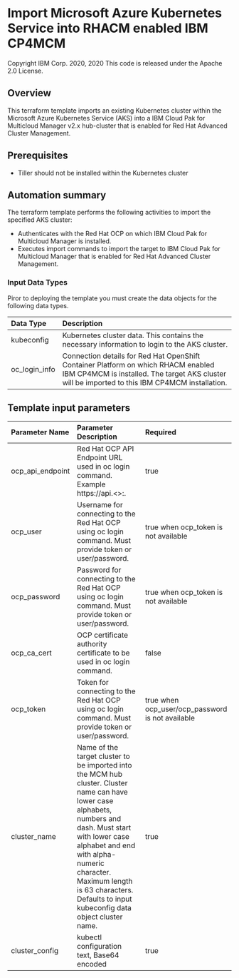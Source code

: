 # Import Microsoft Azure Kubernetes Service into RHACM enabled IBM CP4MCM 
Copyright IBM Corp. 2020, 2020
This code is released under the Apache 2.0 License.

## Overview
This terraform template imports an existing Kubernetes cluster within the Microsoft Azure Kubernetes Service (AKS) into a IBM Cloud Pak for Multicloud Manager v2.x hub-cluster that is enabled for Red Hat Advanced Cluster Management.

## Prerequisites
* Tiller should not be installed within the Kubernetes cluster


## Automation summary
The terraform template performs the following activities to import the specified AKS cluster:

* Authenticates with the Red Hat OCP on which IBM Cloud Pak for Multicloud Manager is installed.
* Executes import commands to import the target to IBM Cloud Pak for Multicloud Manager that is enabled for Red Hat Advanced Cluster Management.

### Input Data Types

Piror to deploying the template you must create the data objects for the following data types.

| Data Type | Description |
| :---      | :--- | 
| kubeconfig | Kubernetes cluster data. This contains the necessary information to login to the AKS cluster. |
| oc_login_info | Connection details for Red Hat OpenShift Container Platform on which RHACM enabled IBM CP4MCM is installed. The target AKS cluster will be imported to this IBM CP4MCM installation. |

## Template input parameters

| Parameter Name                  | Parameter Description | Required |
| :---                            | :--- | :--- |
| ocp_api_endpoint                | Red Hat OCP API Endpoint URL used in oc login command. Example https://api.<>:<port>. | true |
| ocp_user                		  | Username for connecting to the Red Hat OCP using oc login command.  Must provide token or user/password.| true when ocp_token is not available |
| ocp_password                    | Password for connecting to the Red Hat OCP using oc login command.  Must provide token or user/password. | true when ocp_token is not available  |
| ocp_ca_cert                     | OCP certificate authority certificate to be used in oc login command. | false |
| ocp_token						  | Token for connecting to the Red Hat OCP using oc login command. Must provide token or user/password. | true when ocp_user/ocp_password is not available |
| cluster_name                    | Name of the target cluster to be imported into the MCM hub cluster. Cluster name can have lower case alphabets, numbers and dash. Must start with lower case alphabet and end with alpha-numeric character. Maximum length is 63 characters. Defaults to input kubeconfig data object cluster name. | true |
| cluster_config                  | kubectl configuration text, Base64 encoded | true |